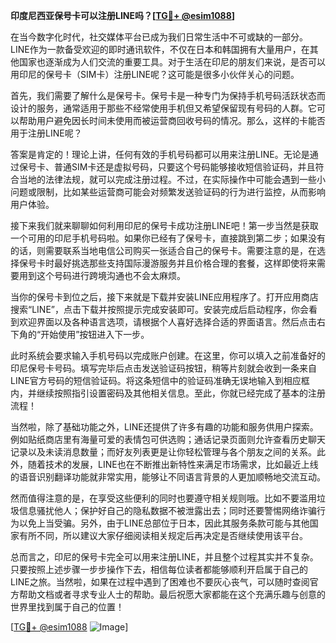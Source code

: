 **印度尼西亚保号卡可以注册LINE吗？[[TG💪+ @esim1088](https://t.me/s/esim1088)]**

在当今数字化时代，社交媒体平台已成为我们日常生活中不可或缺的一部分。LINE作为一款备受欢迎的即时通讯软件，不仅在日本和韩国拥有大量用户，在其他国家也逐渐成为人们交流的重要工具。对于生活在印尼的朋友们来说，是否可以用印尼的保号卡（SIM卡）注册LINE呢？这可能是很多小伙伴关心的问题。

首先，我们需要了解什么是保号卡。保号卡是一种专门为保持手机号码活跃状态而设计的服务，通常适用于那些不经常使用手机但又希望保留现有号码的人群。它可以帮助用户避免因长时间未使用而被运营商回收号码的情况。那么，这样的卡能否用于注册LINE呢？

答案是肯定的！理论上讲，任何有效的手机号码都可以用来注册LINE。无论是通过保号卡、普通SIM卡还是虚拟号码，只要这个号码能够接收短信验证码，并且符合当地的法律法规，就可以完成注册过程。不过，在实际操作中可能会遇到一些小问题或限制，比如某些运营商可能会对频繁发送验证码的行为进行监控，从而影响用户体验。

接下来我们就来聊聊如何利用印尼的保号卡成功注册LINE吧！第一步当然是获取一个可用的印尼手机号码啦。如果你已经有了保号卡，直接跳到第二步；如果没有的话，则需要联系当地电信公司购买一张适合自己的保号卡。需要注意的是，在选择保号卡时最好挑选那些支持国际漫游服务并且价格合理的套餐，这样即使将来需要用到这个号码进行跨境沟通也不会太麻烦。

当你的保号卡到位之后，接下来就是下载并安装LINE应用程序了。打开应用商店搜索“LINE”，点击下载并按照提示完成安装即可。安装完成后启动程序，你会看到欢迎界面以及各种语言选项，请根据个人喜好选择合适的界面语言。然后点击右下角的“开始使用”按钮进入下一步。

此时系统会要求输入手机号码以完成账户创建。在这里，你可以填入之前准备好的印尼保号卡号码。填写完毕后点击发送验证码按钮，稍等片刻就会收到一条来自LINE官方号码的短信验证码。将这条短信中的验证码准确无误地输入到相应框内，并继续按照指引设置密码及其他相关信息。至此，你就已经完成了基本的注册流程！

当然啦，除了基础功能之外，LINE还提供了许多有趣的功能和服务供用户探索。例如贴纸商店里有海量可爱的表情包可供选购；通话记录页面则允许查看历史聊天记录以及未读消息数量；而好友列表更是让你轻松管理与各个朋友之间的关系。此外，随着技术的发展，LINE也在不断推出新特性来满足市场需求，比如最近上线的语音识别翻译功能就非常实用，能够让不同语言背景的人更加顺畅地交流互动。

然而值得注意的是，在享受这些便利的同时也要遵守相关规则哦。比如不要滥用垃圾信息骚扰他人；保护好自己的隐私数据不被泄露出去；同时还要警惕网络诈骗行为以免上当受骗。另外，由于LINE总部位于日本，因此其服务条款可能与其他国家有所不同，所以建议大家仔细阅读相关规定后再决定是否继续使用该平台。

总而言之，印尼的保号卡完全可以用来注册LINE，并且整个过程其实并不复杂。只要按照上述步骤一步步操作下去，相信每位读者都能够顺利开启属于自己的LINE之旅。当然啦，如果在过程中遇到了困难也不要灰心丧气，可以随时查阅官方帮助文档或者寻求专业人士的帮助。最后祝愿大家都能在这个充满乐趣与创意的世界里找到属于自己的位置！

[[TG💪+ @esim1088](https://t.me/s/esim1088) ![Image](https://i.postimg.cc/4NQfJmqS/Snipaste-2025-05-13-00-14-12.png)]